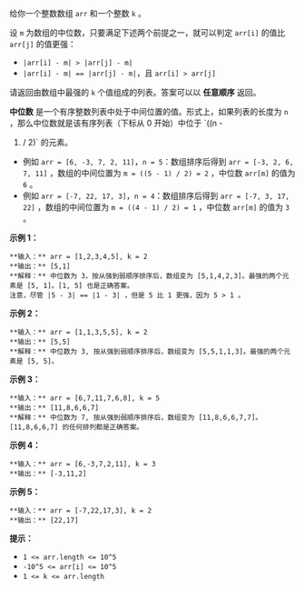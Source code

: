 给你一个整数数组 `arr` 和一个整数 `k` 。

设 `m` 为数组的中位数，只要满足下述两个前提之一，就可以判定 `arr[i]` 的值比 `arr[j]` 的值更强：

  *  `|arr[i] - m| > |arr[j] - m|`
  *  `|arr[i] - m| == |arr[j] - m|`，且 `arr[i] > arr[j]`

请返回由数组中最强的 `k` 个值组成的列表。答案可以以 **任意顺序** 返回。

**中位数** 是一个有序整数列表中处于中间位置的值。形式上，如果列表的长度为 `n` ，那么中位数就是该有序列表（下标从 0 开始）中位于 `((n -
1) / 2)` 的元素。

  * 例如 `arr = [6, -3, 7, 2, 11]`，`n = 5`：数组排序后得到 `arr = [-3, 2, 6, 7, 11]` ，数组的中间位置为 `m = ((5 - 1) / 2) = 2` ，中位数 `arr[m]` 的值为 `6` 。
  * 例如 `arr = [-7, 22, 17, 3]`，`n = 4`：数组排序后得到 `arr = [-7, 3, 17, 22]` ，数组的中间位置为 `m = ((4 - 1) / 2) = 1` ，中位数 `arr[m]` 的值为 `3` 。



**示例 1：**

    
    
    **输入：** arr = [1,2,3,4,5], k = 2
    **输出：** [5,1]
    **解释：** 中位数为 3，按从强到弱顺序排序后，数组变为 [5,1,4,2,3]。最强的两个元素是 [5, 1]。[1, 5] 也是正确答案。
    注意，尽管 |5 - 3| == |1 - 3| ，但是 5 比 1 更强，因为 5 > 1 。
    

**示例 2：**

    
    
    **输入：** arr = [1,1,3,5,5], k = 2
    **输出：** [5,5]
    **解释：** 中位数为 3, 按从强到弱顺序排序后，数组变为 [5,5,1,1,3]。最强的两个元素是 [5, 5]。
    

**示例 3：**

    
    
    **输入：** arr = [6,7,11,7,6,8], k = 5
    **输出：** [11,8,6,6,7]
    **解释：** 中位数为 7, 按从强到弱顺序排序后，数组变为 [11,8,6,6,7,7]。
    [11,8,6,6,7] 的任何排列都是正确答案。

**示例 4：**

    
    
    **输入：** arr = [6,-3,7,2,11], k = 3
    **输出：** [-3,11,2]
    

**示例 5：**

    
    
    **输入：** arr = [-7,22,17,3], k = 2
    **输出：** [22,17]
    



**提示：**

  * `1 <= arr.length <= 10^5`
  * `-10^5 <= arr[i] <= 10^5`
  * `1 <= k <= arr.length`

